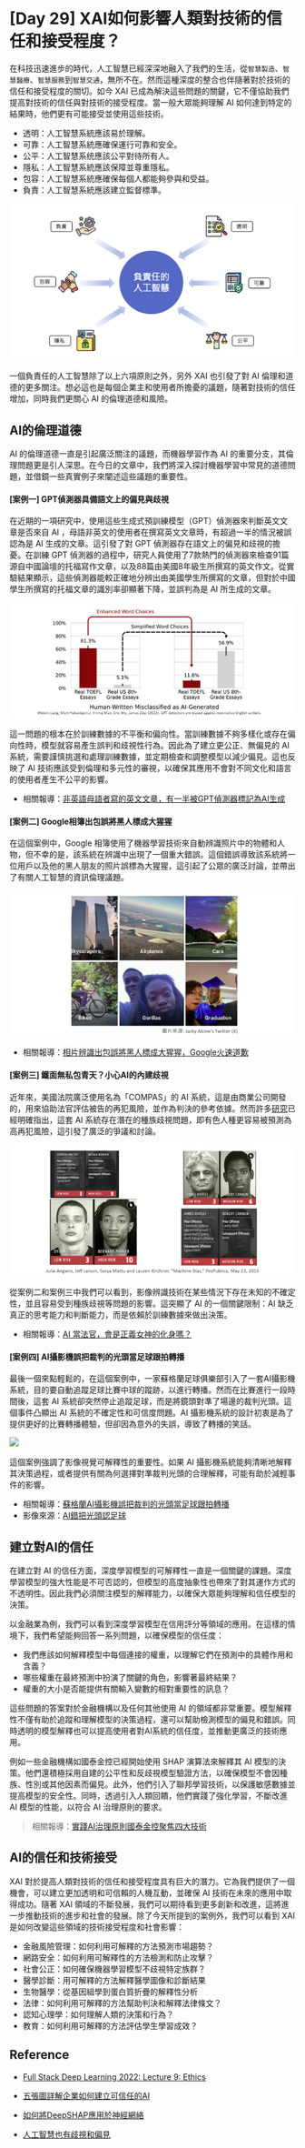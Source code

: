 # [Day 29] XAI如何影響人類對技術的信任和接受程度？
在科技迅速進步的時代，人工智慧已經深深地融入了我們的生活，從`智慧製造`、`智慧醫療`、`智慧服務`到`智慧交通`，無所不在。然而這種深度的整合也伴隨著對於技術的信任和接受程度的關切。如今 XAI 已成為解決這些問題的關鍵，它不僅協助我們提高對技術的信任與對技術的接受程度。當一般大眾能夠理解 AI 如何達到特定的結果時，他們更有可能接受並使用這些技術。

- 透明：人工智慧系統應該易於理解。
- 可靠：人工智慧系統應確保運行可靠和安全。
- 公平：人工智慧系统應該公平對待所有人。
- 隱私：人工智慧系統應該保障並尊重隱私。
- 包容：人工智慧系統應確保每個人都能夠參與和受益。
- 負責：人工智慧系統應該建立監督標準。

![](./image/img28-1.png)

一個負責任的人工智慧除了以上六項原則之外，另外 XAI 也引發了對 AI 倫理和道德的更多關注。想必這也是每個企業主和使用者所擔憂的議題，隨著對技術的信任增加，同時我們更關心 AI 的倫理道德和風險。

## AI的倫理道德
AI 的倫理道德一直是引起廣泛關注的議題，而機器學習作為 AI 的重要分支，其倫理問題更是引人深思。在今日的文章中，我們將深入探討機器學習中常見的道德問題，並借鏡一些真實例子來闡述這些議題的重要性。

#### [案例一] GPT偵測器具備語文上的偏見與歧視
在近期的一項研究中，使用這些生成式預訓練模型（GPT）偵測器來判斷英文文章是否來自 AI ，母語非英文的使用者在撰寫英文文章時，有超過一半的情況被誤認為是 AI 生成的文章。這引發了對 GPT 偵測器存在語文上的偏見和歧視的擔憂。在訓練 GPT 偵測器的過程中，研究人員使用了7款熱門的偵測器來檢查91篇源自中國論壇的托福寫作文章，以及88篇由美國8年級生所撰寫的英文作文。從實驗結果顯示，這些偵測器能較正確地分辨出由美國學生所撰寫的文章，但對於中國學生所撰寫的托福文章的識別率卻顯著下降，並誤判為是 AI 所生成的文章。

![](./image/img28-2.png)

這一問題的根本在於訓練數據的不平衡和偏向性。當訓練數據不夠多樣化或存在偏向性時，模型就容易產生誤判和歧視性行為。因此為了建立更公正、無偏見的 AI 系統，需要謹慎挑選和處理訓練數據，並定期檢查和調整模型以減少偏見。這也反映了 AI 技術應該受到倫理和多元性的審視，以確保其應用不會對不同文化和語言的使用者產生不公平的影響。

- 相關報導：[非英語母語者寫的英文文章，有一半被GPT偵測器標記為AI生成](https://www.ithome.com.tw/news/157743?fbclid=IwAR1K6xShDCoDOIR-i_bzt3PrBvMQBdiC_O0hRnocJYA_oPqOTsWiH4x5aig)

#### [案例二] Google相簿出包誤將黑人標成大猩猩
在這個案例中，Google 相簿使用了機器學習技術來自動辨識照片中的物體和人物，但不幸的是，該系統在辨識中出現了一個重大錯誤。這個錯誤導致該系統將一位用戶以及他的黑人朋友的照片誤標為大猩猩，這引起了公眾的廣泛討論，並帶出了有關人工智慧的資訊倫理議題。

![](./image/img28-3.png)

- 相關報導：[相片辨識出包誤將黑人標成大猩猩，Google火速道歉](https://www.ithome.com.tw/news/97131)

#### [案例三] 鐵面無私包青天？小心AI的內建歧視
近年來，美國法院廣泛使用名為「COMPAS」的 AI 系統，這是由商業公司開發的，用來協助法官評估被告的再犯風險，並作為判決的參考依據。然而許多[研究](https://www.propublica.org/article/machine-bias-risk-assessments-in-criminal-sentencing)已經明確指出，這套 AI 系統存在潛在的種族歧視問題，即有色人種更容易被預測為高再犯風險，這引發了廣泛的爭議和討論。

![](./image/img28-4.png)

從案例二和案例三中我們可以看到，影像辨識技術在某些情況下存在未知的不確定性，並且容易受到種族歧視等問題的影響。這突顯了 AI 的一個關鍵限制：AI 缺乏真正的思考能力和判斷能力，而是依賴於訓練數據來做出決策。


- 相關報導：[AI 當法官，會是正義女神的化身嗎？](https://dq.yam.com/post/13034)

#### [案例四] AI攝影機誤把裁判的光頭當足球跟拍轉播
最後一個來點輕鬆的，在這個案例中，一家蘇格蘭足球俱樂部引入了一套AI攝影機系統，目的要自動追蹤足球比賽中球的蹤跡，以進行轉播。然而在比賽進行一段時間後，這套 AI 系統卻突然停止追蹤足球，而是將鏡頭對準了場邊的裁判光頭。這個事件凸顯出 AI 系統的不確定性和可信度問題。AI 攝影機系統的設計初衷是為了提供更好的比賽轉播體驗，但卻因為意外的失誤，導致了轉播的笑話。

![](https://i.imgur.com/8U0UUkk.gif)

這個案例強調了影像視覺可解釋性的重要性。如果 AI 攝影機系統能夠清晰地解釋其決策過程，或者提供有關為何選擇對準裁判光頭的合理解釋，可能有助於減輕事件的影響。

- 相關報導：[蘇格蘭AI攝影機誤把裁判的光頭當足球跟拍轉播](https://buzzorange.com/techorange/2020/11/02/ai-soccer-follow-bald-lineman/)
- 影像來源：[AI錯把光頭認足球](https://www.zhihu.com/zvideo/1306220010348875776)

## 建立對AI的信任
在建立對 AI 的信任方面，深度學習模型的可解釋性一直是一個關鍵的課題。深度學習模型的強大性能是不可否認的，但模型的高度抽象性也帶來了對其運作方式的不透明性。因此我們必須關注模型的解釋能力，以確保大眾能夠理解和信任模型的決策。

以金融業為例，我們可以看到深度學習模型在信用評分等領域的應用。在這樣的情境下，我們希望能夠回答一系列問題，以確保模型的信任度：

- 我們應該如何解釋模型中每個連接的權重，以理解它們在預測中的具體作用和含義？
- 哪些權重在最終預測中扮演了關鍵的角色，影響著最終結果？
- 權重的大小是否能提供有關輸入變數的相對重要性的訊息？

這些問題的答案對於金融機構以及任何其他使用 AI 的領域都非常重要。模型解釋性不僅有助於追蹤和理解模型的決策過程，還可以幫助檢測模型的偏見和錯誤。同時透明的模型解釋也可以提高使用者對AI系統的信任度，並推動更廣泛的技術應用。

例如一些金融機構如國泰金控已經開始使用 SHAP 演算法來解釋其 AI 模型的決策。他們還積極採用自建的公平性和反歧視模型驗證方法，以確保模型不會因種族、性別或其他因素而偏見。此外，他們引入了聯邦學習技術，以保護敏感數據並提高模型的安全性。同時，透過引入人類回饋，他們實踐了強化學習，不斷改進 AI 模型的性能，以符合 AI 治理原則的要求。

> 相關報導：[實踐AI治理原則國泰金控聚焦四大技術](https://www.ithome.com.tw/news/158850?fbclid=IwAR1uzScM5f_DQ9hobImf4Wxo-6p400LKNqHLv15s_U4DNAHTnuP91NrA1KQ)

## AI的信任和技術接受
XAI 對於提高人類對技術的信任和接受程度具有巨大的潛力。它為我們提供了一個機會，可以建立更加透明和可信賴的人機互動，並確保 AI 技術在未來的應用中取得成功。隨著 XAI 領域的不斷發展，我們可以期待看到更多創新和改進，這將進一步推動技術的進步和社會的發展。除了今天所提到的案例外，我們可以看到 XAI 是如何改變這些領域的技術接受程度和社會影響：

- 金融風險管理：如何利用可解釋的方法預測市場趨勢？
- 網路安全：如何利用可解釋性的方法檢測和防止攻擊？
- 社會公正：如何確保機器學習模型不歧視特定族群？
- 醫學診斷：用可解釋的方法解釋醫學圖像和診斷結果
- 生物醫學：從基因組學到蛋白質折疊的解釋性分析
- 法律：如何利用可解釋的方法幫助判決和解釋法律條文？
- 認知心理學：如何理解人類的決策和行為？
- 教育：如何利用可解釋的方法評估學生學習成效？

## Reference
- [Full Stack Deep Learning 2022: Lecture 9: Ethics](https://fullstackdeeplearning.com/course/2022/lecture-9-ethics/)


- [五張圖詳解企業如何建立可信任的AI](https://ek21.com/news/tech/191675/)
- [如何將DeepSHAP應用於神經網絡](https://kknews.cc/zh-tw/code/n9lyk23.html)
- [人工智慧也有歧視和偏見](https://zhuanlan.zhihu.com/p/68987264)
